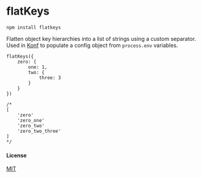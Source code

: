 flatKeys
=========

    npm install flatkeys

Flatten object key hierarchies into a list of strings using a custom separator. Used in [Konf](http://github.com/ricardobeat/konf) to populate a config object from `process.env` variables.

    flatKeys({
        zero: {
            one: 1,
            two: {
                three: 3
            }
        }
    })

    /*
    [
        'zero'
        'zero_one'
        'zero_two'
        'zero_two_three'
    ]
    */

#### License

[MIT](http://ricardo.mit-license.org)
